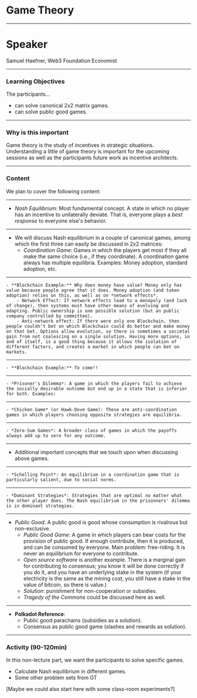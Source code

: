 # Game Theory

---

# Speaker

Samuel Haefner, Web3 Foundation Economist

---

### Learning Objectives

The participants...

- can solve canonical 2x2 matrix games.
- can solve public good games.

---

### Why is this important

Game theory is the study of incentives in strategic situations. Understanding a little of game theory is important for the upcoming sessions as well as the participants future work as incentive architects.

---

### Content

We plan to cover the following content:

---

- _Nash Equilibrium_: Most fundamental concept. A state in which no player has an incentive to unilaterally deviate. That is, everyone plays a _best response_ to everyone else's behavior.

---

- We will discuss Nash equilibrium in a couple of canonical games, among which the first three can easily be discussed in 2x2 matrices:
  - _Coordination Game_: Games in which the players get most if they all make the same choice (i.e., if they coordinate). A coordination game always has multiple equilibria. Examples: Money adoption, standard adoption, etc.

---

    - **Blockchain Example:** Why does money have value? Money only has value because people agree that it does. Money adoption (and token adoption) relies on this, as well as on *network effects*.
        - Network Effect: If network effects lead to a monopoly (and lack of change), then systems must have other means of evolving and adapting. Public ownership is one possible solution (but an public company controlled by committee).
        - Anti-network effect: If there were only one Blockchain, then people couldn't bet on which Blockchain could do better and make money on that bet. Options allow evolution, so there is sometimes a societal gain from not coalescing on a single solution. Having more options, in and of itself, is a good thing because it allows the isolation of different factors, and creates a market in which people can bet on markets.

---

    - **Blockchain Example:** To come!!

---

    - *Prisoner's Dilemma*: A game in which the players fail to achieve the socially desirable outcome but end up in a state that is inferior for both. Examples:

---

    - *Chicken Game* (or Hawk-Dove Game): These are anti-coordination games in which players choosing opposite strategies are equilibria.

---

    - *Zero-Sum Games*: A broader class of games in which the payoffs always add up to zero for any outcome.

---

- Additional important concepts that we touch upon when discussing above games.

---

    - *Schelling Point*: An equilibrium in a coordination game that is particularly salient, due to social norms.

---

    - *Dominant Strategies*: Strategies that are optimal no matter what the other player does. The Nash equilibrium in the prisonners' dilemma is in dominant strategies.

---

- _Public Good_: A public good is good whose consumption is rivalrous but non-exclusive.
  - _Public Good Game_: A game in which players can bear costs for the provision of public good. If enough contribute, then it is produced, and can be consumed by everyone. Main problem: free-riding. It is never an equilibrium for everyone to contribute.
  - _Open source software_ is another example. There is a marginal gain for contributing to consensus; you know it will be done correctly if you do it, and you have an underlying stake in the system (if your electricity is the same as the mining cost, you still have a stake in the value of bitcoin, so there is value.)
  - _Solution_: punishment for non-cooperation or subsidies.
  - _Tragedy of the Commons_ could be discussed here as well.

---

- **Polkadot Reference**:
  - Public good parachains (subsidies as a solution).
  - Consensus as public good game (slashes and rewards as solution).

---

### Activity (90-120min)

In this non-lecture part, we want the participants to solve specific games.

- Calculate Nash equilibrium in different games.
- Some other problem sets from GT

[Maybe we could also start here with some class-room experiments?]
